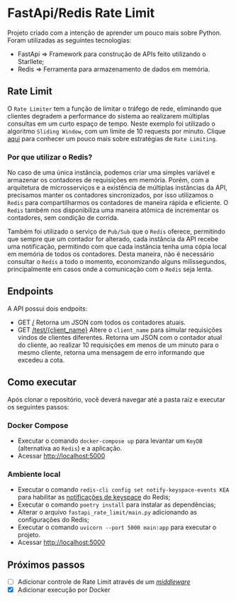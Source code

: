 # FastApi/Redis Rate Limit

Projeto criado com a intenção de aprender um pouco mais sobre Python.
Foram utilizadas as seguintes tecnologias:
- FastApi => Framework para construção de APIs feito utilizando o Starllete;
- Redis => Ferramenta para armazenamento de dados em memória.

## Rate Limit
O `Rate Limiter` tem a função de limitar o tráfego de rede, eliminando que clientes degradem a performance do sistema ao realizarem múltiplas consultas em um curto espaço de tempo.
Neste exemplo foi utilizado o algoritmo `Sliding Window`, com um limite de 10 requests por minuto.
Clique [aqui](https://towardsdatascience.com/designing-a-rate-limiter-6351bd8762c6) para conhecer um pouco mais sobre estratégias de `Rate Limiting`.

### Por que utilizar o Redis?
No caso de uma única instância, podemos criar uma simples variável e armazenar os contadores de requisições em memória.
Porém, com a arquitetura de microsserviços e a existência de múltiplas instâncias da API, precisamos manter os contadores sincronizados, por isso utilizamos o `Redis` para compartilharmos os contadores de maneira rápida e eficiente.
O `Redis` também nos disponibiliza uma maneira atômica de incrementar os contadores, sem condição de corrida.

Também foi utilizado o serviço de `Pub/Sub` que o `Redis` oferece, permitindo que sempre que um contador for alterado, cada instância da API recebe uma notificação, permitindo com que cada instância tenha uma cópia local em memória de todos os contadores. 
Desta maneira, não é necessário consultar o `Redis` a todo o momento, economizando alguns milissegundos, principalmente em casos onde a comunicação com o `Redis` seja lenta.  

## Endpoints
A API possui dois endpoits:

- GET [/](http://localhost:7000/) Retorna um JSON com todos os contadores atuais.
- GET [/test/{client_name}](http://localhost:7000/test/api_test) Altere o `client_name` para simular requisições vindos de clientes diferentes. Retorna um JSON com o contador atual do cliente, ao realizar 10 requisições em menos de um minuto para o mesmo cliente, retorna uma mensagem de erro informando que excedeu a cota.

## Como executar
Após clonar o repositório, você deverá navegar até a pasta raiz e executar os seguintes passos:

### Docker Compose
- Executar o comando `docker-compose up` para levantar um `KeyDB` (alternativa ao `Redis`) e a aplicação.
- Acessar [http://localhost:5000](http://localhost:5000)

### Ambiente local
- Executar o comando `redis-cli config set notify-keyspace-events KEA` para habilitar as [notificações de keyspace](https://redis.io/topics/notifications) do Redis;
- Executar o comando `poetry install` para instalar as dependências;
- Alterar o arquivo `fastapi_rate_limit/main.py` adicionando as configurações do Redis;
- Executar o comando `uvicorn --port 5000 main:app` para executar o projeto.
- Acessar [http://localhost:5000](http://localhost:5000)

## Próximos passos
- [ ] Adicionar controle de Rate Limit através de um *[middleware](https://fastapi.tiangolo.com/advanced/middleware/)*
- [x] Adicionar execução por Docker
